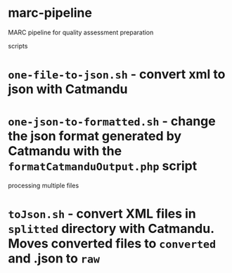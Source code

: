 # marc-pipeline
MARC pipeline for quality assessment preparation

scripts

# `one-file-to-json.sh` - convert xml to json with Catmandu
# `one-json-to-formatted.sh` - change the json format generated by Catmandu with the `formatCatmanduOutput.php` script 

processing multiple files

# `toJson.sh` - convert XML files in `splitted` directory with Catmandu. Moves converted files to `converted` and .json to `raw`


